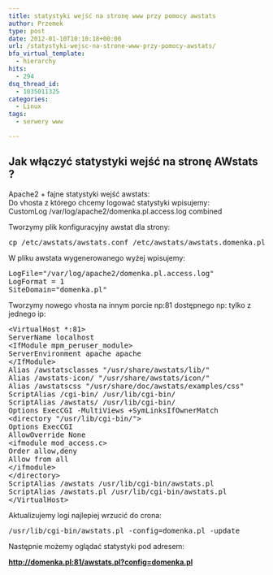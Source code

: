 ```yaml
---
title: statystyki wejść na stronę www przy pomocy awstats
author: Przemek
type: post
date: 2012-01-10T10:10:18+00:00
url: /statystyki-wejsc-na-strone-www-przy-pomocy-awstats/
bfa_virtual_template:
  - hierarchy
hits:
  - 294
dsq_thread_id:
  - 1035011325
categories:
  - Linux
tags:
  - serwery www

---
```

## Jak włączyć statystyki wejść na stronę AWstats ?

<!--more-->

Apache2 + fajne statystyki wejść awstats:  
Do vhosta z którego chcemy logować statystyki wpisujemy:  
CustomLog /var/log/apache2/domenka.pl.access.log combined

Tworzymy plik konfiguracyjny awstat dla strony:

<pre class="lang:default decode:true">cp /etc/awstats/awstats.conf /etc/awstats/awstats.domenka.pl.conf</pre>

W pliku awstata wygenerowanego wyżej wpisujemy:

<pre class="lang:default decode:true">LogFile="/var/log/apache2/domenka.pl.access.log"
LogFormat = 1
SiteDomain="domenka.pl"</pre>

Tworzymy nowego vhosta na innym porcie np:81 dostępnego np: tylko z jednego ip:

<pre class="lang:default decode:true">&lt;VirtualHost *:81&gt;
ServerName localhost
&lt;IfModule mpm_peruser_module&gt;
ServerEnvironment apache apache
&lt;/IfModule&gt;
Alias /awstatsclasses "/usr/share/awstats/lib/"
Alias /awstats-icon/ "/usr/share/awstats/icon/"
Alias /awstatscss "/usr/share/doc/awstats/examples/css"
ScriptAlias /cgi-bin/ /usr/lib/cgi-bin/
ScriptAlias /awstats/ /usr/lib/cgi-bin/
Options ExecCGI -MultiViews +SymLinksIfOwnerMatch
&lt;directory "/usr/lib/cgi-bin/"&gt;
Options ExecCGI
AllowOverride None
&lt;ifmodule mod_access.c&gt;
Order allow,deny
Allow from all
&lt;/ifmodule&gt;
&lt;/directory&gt;
ScriptAlias /awstats /usr/lib/cgi-bin/awstats.pl
ScriptAlias /awstats.pl /usr/lib/cgi-bin/awstats.pl
&lt;/VirtualHost&gt;</pre>

Aktualizujemy logi najlepiej wrzucić do crona:

<pre class="lang:default decode:true">/usr/lib/cgi-bin/awstats.pl -config=domenka.pl -update</pre>

Następnie możemy oglądać statystyki pod adresem:

 **http://domenka.pl:81/awstats.pl?config=domenka.pl**